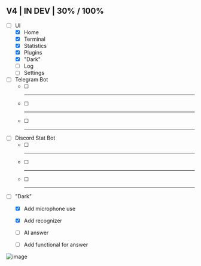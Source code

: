 ## V4 | IN DEV | 30% / 100%

- [ ] UI
  - [x] Home
  - [x] Terminal
  - [x] Statistics
  - [x] Plugins
  - [x] "Dark"
  - [ ] Log
  - [ ] Settings

- [ ] Telegram Bot
  - [ ] ---
  - [ ] ---
  - [ ] ---

- [ ] Discord Stat Bot
  - [ ] ---
  - [ ] ---
  - [ ] ---

- [ ] "Dark"
  - [x] Add microphone use
  - [x] Add recognizer
  - [ ] AI answer
  - [ ] Add functional for answer




![image](https://github.com/Agzes/Pc-Stat-Bot/assets/103037173/257c8711-37b4-436d-932d-829ca6612ec4)
